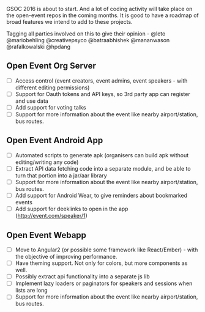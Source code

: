 GSOC 2016 is about to start. And a lot of coding activity will take place on the open-event repos in the coming months. It is good to have a roadmap of broad features we intend to add to these projects.

Tagging all parties involved on this to give their opinion -
@leto @mariobehling @creativepsyco  @batraabhishek @mananwason @rafalkowalski @hpdang

## Open Event Org Server

- [ ] Access control (event creators, event admins, event speakers - with different editing permissions)
- [ ] Support for Oauth tokens and API keys, so 3rd party app can register and use data
- [ ] Add support for voting talks
- [ ] Support for more information about the event like nearby airport/station, bus routes.

## Open Event Android App

- [ ] Automated scripts to generate apk (organisers can build apk without editing/writing any code)
- [ ] Extract API data fetching code into a separate module, and be able to turn that portion into a jar/aar library
- [ ] Support for more information about the event like nearby airport/station, bus routes.
- [ ] Add support for Android Wear, to give reminders about bookmarked events
- [ ] Add support for deeklinks to open in the app (http://event.com/speaker/1)

## Open Event Webapp
- [ ] Move to Angular2 (or possible some framework like React/Ember) - with the objective of improving performance.
- [ ] Have theming support. Not only for colors, but more components as well.
- [ ] Possibly extract api functionality into a separate js lib
- [ ] Implement lazy loaders or paginators for speakers and sessions when lists are long
- [ ] Support for more information about the event like nearby airport/station, bus routes.
